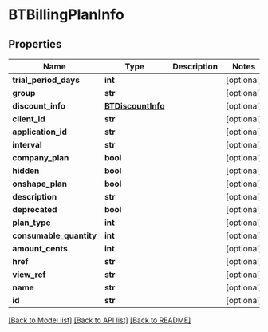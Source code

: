 # BTBillingPlanInfo

## Properties
Name | Type | Description | Notes
------------ | ------------- | ------------- | -------------
**trial_period_days** | **int** |  | [optional] 
**group** | **str** |  | [optional] 
**discount_info** | [**BTDiscountInfo**](BTDiscountInfo.md) |  | [optional] 
**client_id** | **str** |  | [optional] 
**application_id** | **str** |  | [optional] 
**interval** | **str** |  | [optional] 
**company_plan** | **bool** |  | [optional] 
**hidden** | **bool** |  | [optional] 
**onshape_plan** | **bool** |  | [optional] 
**description** | **str** |  | [optional] 
**deprecated** | **bool** |  | [optional] 
**plan_type** | **int** |  | [optional] 
**consumable_quantity** | **int** |  | [optional] 
**amount_cents** | **int** |  | [optional] 
**href** | **str** |  | [optional] 
**view_ref** | **str** |  | [optional] 
**name** | **str** |  | [optional] 
**id** | **str** |  | [optional] 

[[Back to Model list]](../README.md#documentation-for-models) [[Back to API list]](../README.md#documentation-for-api-endpoints) [[Back to README]](../README.md)


